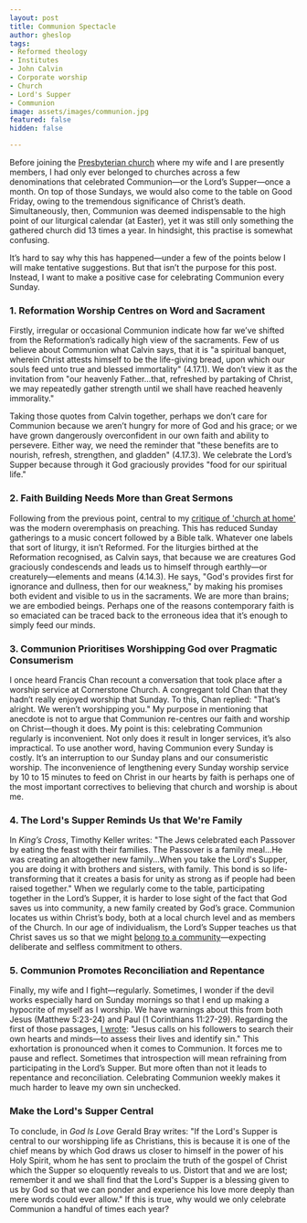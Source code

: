 ```yaml
---
layout: post
title: Communion Spectacle
author: gheslop
tags:
- Reformed theology
- Institutes
- John Calvin
- Corporate worship
- Church
- Lord's Supper
- Communion
image: assets/images/communion.jpg
featured: false
hidden: false

---
```

Before joining the [Presbyterian church](https://www.hopecity.co.za "Hope City Presbyterian") where my wife and I are presently members, I had only ever belonged to churches across a few denominations that celebrated Communion—or the Lord’s Supper—once a month. On top of those Sundays, we would also come to the table on Good Friday, owing to the tremendous significance of Christ’s death. Simultaneously, then, Communion was deemed indispensable to the high point of our liturgical calendar (at Easter), yet it was still only something the gathered church did 13 times a year. In hindsight, this practise is somewhat confusing.

It’s hard to say why this has happened—under a few of the points below I will make tentative suggestions. But that isn’t the purpose for this post. Instead, I want to make a positive case for celebrating Communion every Sunday.

### 1. Reformation Worship Centres on Word and Sacrament

Firstly, irregular or occasional Communion indicate how far we’ve shifted from the Reformation’s radically high view of the sacraments. Few of us believe about Communion what Calvin says, that it is "a spiritual banquet, wherein Christ attests himself to be the life-giving bread, upon which our souls feed unto true and blessed immortality" (4.17.1). We don’t view it as the invitation from "our heavenly Father…that, refreshed by partaking of Christ, we may repeatedly gather strength until we shall have reached heavenly immorality."

Taking those quotes from Calvin together, perhaps we don’t care for Communion because we aren’t hungry for more of God and his grace; or we have grown dangerously overconfident in our own faith and ability to persevere. Either way, we need the reminder that "these benefits are to nourish, refresh, strengthen, and gladden" (4.17.3). We celebrate the Lord’s Supper because through it God graciously provides "food for our spiritual life."

### 2. Faith Building Needs More than Great Sermons

Following from the previous point, central to my [critique of 'church at home'](https://rekindle.co.za/content/2020-04-13-church-at-home-a-conclusion "'Church at Home'") was the modern overemphasis on preaching. This has reduced Sunday gatherings to a music concert followed by a Bible talk. Whatever one labels that sort of liturgy, it isn’t Reformed. For the liturgies birthed at the Reformation recognised, as Calvin says, that because we are creatures God graciously condescends and leads us to himself through earthly—or creaturely—elements and means (4.14.3). He says, "God's provides first for ignorance and dullness, then for our weakness," by making his promises both evident and visible to us in the sacraments. We are more than brains; we are embodied beings. Perhaps one of the reasons contemporary faith is so emaciated can be traced back to the erroneous idea that it’s enough to simply feed our minds.

### 3. Communion Prioritises Worshipping God over Pragmatic Consumerism

I once heard Francis Chan recount a conversation that took place after a worship service at Cornerstone Church. A congregant told Chan that they hadn’t really enjoyed worship that Sunday. To this, Chan replied: "That’s alright. We weren’t worshipping you." My purpose in mentioning that anecdote is not to argue that Communion re-centres our faith and worship on Christ—though it does. My point is this: celebrating Communion regularly is inconvenient. Not only does it result in longer services, it’s also impractical. To use another word, having Communion every Sunday is costly. It’s an interruption to our Sunday plans and our consumeristic worship. The inconvenience of lengthening every Sunday worship service by 10 to 15 minutes to feed on Christ in our hearts by faith is perhaps one of the most important correctives to believing that church and worship is about me.

### 4. The Lord's Supper Reminds Us that We're Family

In _King’s Cross_, Timothy Keller writes: "The Jews celebrated each Passover by eating the feast with their families. The Passover is a family meal...He was creating an altogether new family...When you take the Lord's Supper, you are doing it with brothers and sisters, with family. This bond is so life-transforming that it creates a basis for unity as strong as if people had been raised together." When we regularly come to the table, participating together in the Lord’s Supper, it is harder to lose sight of the fact that God saves us into community, a new family created by God’s grace. Communion locates us within Christ’s body, both at a local church level and as members of the Church. In our age of individualism, the Lord’s Supper teaches us that Christ saves us so that we might [belong to a community](https://africa.thegospelcoalition.org/article/can-christian-not-churchgoer/ "Must Christians Go to Church?")—expecting deliberate and selfless commitment to others.

### 5. Communion Promotes Reconciliation and Repentance

Finally, my wife and I fight—regularly. Sometimes, I wonder if the devil works especially hard on Sunday mornings so that I end up making a hypocrite of myself as I worship. We have warnings about this from both Jesus (Matthew 5:23-24) and Paul (1 Corinthians 11:27-29). Regarding the first of those passages, [I wrote](https://rekindle.co.za/content/2021-01-21-don-t-wait-for-the-rebuke-repent-of-your-sin "Don't Wait for the Rebuke"): "Jesus calls on his followers to search their own hearts and minds—to assess their lives and identify sin." This exhortation is pronounced when it comes to Communion. It forces me to pause and reflect. Sometimes that introspection will mean refraining from participating in the Lord’s Supper. But more often than not it leads to repentance and reconciliation. Celebrating Communion weekly makes it much harder to leave my own sin unchecked.

### Make the Lord's Supper Central

To conclude, in _God Is Love_ Gerald Bray writes: "If the Lord's Supper is central to our worshipping life as Christians, this is because it is one of the chief means by which God draws us closer to himself in the power of his Holy Spirit, whom he has sent to proclaim the truth of the gospel of Christ which the Supper so eloquently reveals to us. Distort that and we are lost; remember it and we shall find that the Lord's Supper is a blessing given to us by God so that we can ponder and experience his love more deeply than mere words could ever allow." If this is true, why would we only celebrate Communion a handful of times each year?